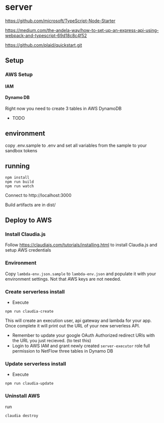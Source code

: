 # server

https://github.com/microsoft/TypeScript-Node-Starter

https://medium.com/the-andela-way/how-to-set-up-an-express-api-using-webpack-and-typescript-69d18c8c4f52

https://github.com/plaid/quickstart.git

## Setup

### AWS Setup

#### IAM

#### Dynamo DB
Right now you need to create 3 tables in AWS DynamoDB
* TODO


## environment
copy .env.sample to .env and set all variables from the sample to your sandbox tokens

## running
    npm install
    npm run build
    npm run watch

Connect to http://localhost:3000

Build artifacts are in dist/


## Deploy to AWS

### Install Claudia.js
Follow https://claudiajs.com/tutorials/installing.html to install Claudia.js and setup AWS credentials

### Environment
Copy `lambda-env.json.sample` to  `lambda-env.json` and populate it with your environment settings. Not that AWS keys are not needed.

### Create serverless install
* Execute 
```
npm run claudia-create
```

This will create an execution user, api gateway and lambda for your app. Once complete it will print out the URL of your new serverless API. 

* Remember to update your google OAuth Authorized redirect URIs with the URL you just recieved. (to test this)
* Login to AWS IAM and grant newly created `server-executor` role full permission to NetFlow three tables in Dynamo DB

### Update serverless install
* Execute 
```
npm run claudia-update
```

### Uninstall AWS
run 
```shell
claudia destroy
```